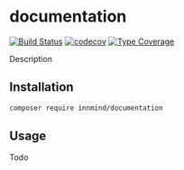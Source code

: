 # documentation

[![Build Status](https://github.com/innmind/documentation/workflows/CI/badge.svg?branch=master)](https://github.com/innmind/documentation/actions?query=workflow%3ACI)
[![codecov](https://codecov.io/gh/innmind/documentation/branch/develop/graph/badge.svg)](https://codecov.io/gh/innmind/documentation)
[![Type Coverage](https://shepherd.dev/github/innmind/documentation/coverage.svg)](https://shepherd.dev/github/innmind/documentation)

Description

## Installation

```sh
composer require innmind/documentation
```

## Usage

Todo
